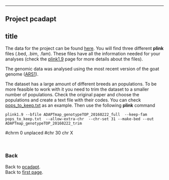 
---
Project pcadapt
---


## title


 The data for the project can be found [here](https://datadryad.org/resource/doi:10.5061/dryad.v8g21pt). You will find three different **plink** files (.bed, .bim, .fam). These files have all the information needed for your analyses (check the [plink1.9](https://www.cog-genomics.org/plink/1.9/formats) page for more details about the files).

The genomic data was analysed using the most recent version of the goat genome ([ARS1](https://www.ncbi.nlm.nih.gov/genome/gdv/browser/?acc=GCF_001704415.1&context=genome)).



The dataset has a large amount of different breeds an populations. To be more feasible to work with it you need to trim the dataset to a smaller number of populations. Check the original paper and choose the populations and create a text file with their codes. You can check [pops_to_keep.txt](../data/pops_to_keep.txt) as an example. Then use the following **plink** command
```
plink1.9 --bfile ADAPTmap_genotypeTOP_20160222_full  --keep-fam pops_to_keep.txt  --allow-extra-chr  --chr-set 31 --make-bed --out ADAPTmap_genotypeTOP_20160222_trim
```

#chrm 0 unplaced
#chr 30 chr X


<br/>

### Back

Back to [pcadapt](./PCadapt.md).   
Back to [first page](../index.md).

